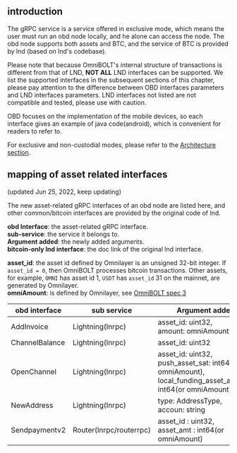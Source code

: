 ## introduction

The gRPC service is a service offered in exclusive mode, which means the user must run an obd node locally, and he alone can access the node. The obd node supports both assets and BTC, and the service of BTC is provided by lnd (based on lnd's codebase).

Please note that because OmniBOLT's internal structure of transactions is different from that of LND, **NOT ALL** LND interfaces can be supported. We list the supported interfaces in the subsequent sections of this chapter, please pay attention to the difference between OBD interfaces parameters and LND interfaces parameters. LND interfaces not listed are not compatible and tested, please use with caution.

OBD focuses on the implementation of the mobile devices, so each interface gives an example of java code(android), which is convenient for readers to refer to.

For exclusive and non-custodial modes, please refer to the [Architecture section](https://omnilaboratory.github.io/obd/#/Architecture).


## mapping of asset related interfaces

(updated Jun 25, 2022, keep updating)

The new asset-related gRPC interfaces of an obd node are listed here, and other common/bitcoin interfaces are provided by the original code of lnd. 

**obd Interface**: the asset-related gRPC interface.  
**sub-service**: the service it belongs to.  
**Argument added**: the newly added arguments.  
**bitcoin-only lnd interface**: the doc link of the original lnd interface. 

**asset_id**: the asset id defined by Omnilayer is an unsigned 32-bit integer. If `asset_id = 0`, then OmniBOLT processes bitcoin transactions. Other assets, for example, `OMNI` has asset id 1, `USDT` has `asset_id` 31 on the mainnet, are generated by Omnilayer.  
**omniAmount**: is defined by Omnilayer, see [OmniBOLT spec 3](https://github.com/omnilaboratory/OmniBOLT-spec/blob/master/OmniBOLT-03-RSMC-and-OmniLayer-Transactions.md#string-to-int64)  


| obd interface	    |	sub service		        		|	Argument added	    |   Request/Response    |  bitcoin-only lnd interface   |  
| -------- 	        |	-----------------------		|	-------------------	|  -------------------	|  -------------------	        |   
| AddInvoice                	|	Lightning(lnrpc)		    | asset_id: uint32, <br> amount: omniAmount    | Request, Response | [https://api.lightning.community/#addinvoice](https://api.lightning.community/#addinvoice)      |
| ChannelBalance              |	Lightning(lnrpc)       |	asset_id: uint32          | Request           | [https://api.lightning.community/#channelbalance ](https://api.lightning.community/#channelbalance)   |
| OpenChannel 	              |	Lightning(lnrpc)		    |	 asset_id: uint32, <br> push_asset_sat:  int64(or omniAmount), local_funding_asset_amount:  int64(or omniAmount)          | Request           | [https://api.lightning.community/#openchannel](https://api.lightning.community/#openchannel)  |
| NewAddress 	                |	Lightning(lnrpc)		    |	 type: AddressType, <br> accoun: string         | Request           | [https://api.lightning.community/#newaddress](https://api.lightning.community/#newaddress)  |
| Sendpaymentv2 	            |	Router(lnrpc/routerrpc)		      |	asset_id : uint32, <br> asset_amt : int64(or omniAmount)            | Request,Response          | [https://api.lightning.community/#sendpaymentv2](https://api.lightning.community/#sendpaymentv2) |
